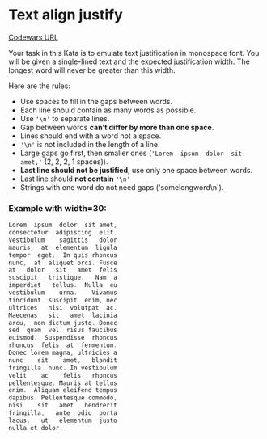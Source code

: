 ﻿# Text align justify

[Codewars URL](https://www.codewars.com/kata/537e18b6147aa838f600001b)

Your task in this Kata is to emulate text justification in monospace font. You will be given a single-lined text and the expected justification width. The longest word will never be greater than this width.

Here are the rules:
- Use spaces to fill in the gaps between words.
- Each line should contain as many words as possible.
- Use `'\n'` to separate lines.
- Gap between words **can't differ by more than one space**.
- Lines should end with a word not a space.
- `'\n'` is not included in the length of a line.
- Large gaps go first, then smaller ones (`'Lorem--ipsum--dolor--sit-amet,'` (2, 2, 2, 1 spaces)).
- **Last line should not be justified**, use only one space between words.
- Last line should **not contain** `'\n'`
- Strings with one word do not need gaps ('somelongword\n').

### Example with width=30:
```cs
Lorem  ipsum  dolor  sit amet,
consectetur  adipiscing  elit.
Vestibulum    sagittis   dolor
mauris,  at  elementum  ligula
tempor  eget.  In quis rhoncus
nunc,  at  aliquet orci. Fusce
at   dolor   sit   amet  felis
suscipit   tristique.   Nam  a
imperdiet   tellus.  Nulla  eu
vestibulum    urna.    Vivamus
tincidunt  suscipit  enim, nec
ultrices   nisi  volutpat  ac.
Maecenas   sit   amet  lacinia
arcu,  non dictum justo. Donec
sed  quam  vel  risus faucibus
euismod.  Suspendisse  rhoncus
rhoncus  felis  at  fermentum.
Donec lorem magna, ultricies a
nunc    sit    amet,   blandit
fringilla  nunc. In vestibulum
velit    ac    felis   rhoncus
pellentesque. Mauris at tellus
enim.  Aliquam eleifend tempus
dapibus. Pellentesque commodo,
nisi    sit   amet   hendrerit
fringilla,   ante  odio  porta
lacus,   ut   elementum  justo
nulla et dolor.
```